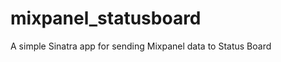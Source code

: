 mixpanel_statusboard
====================

A simple Sinatra app for sending Mixpanel data to Status Board
